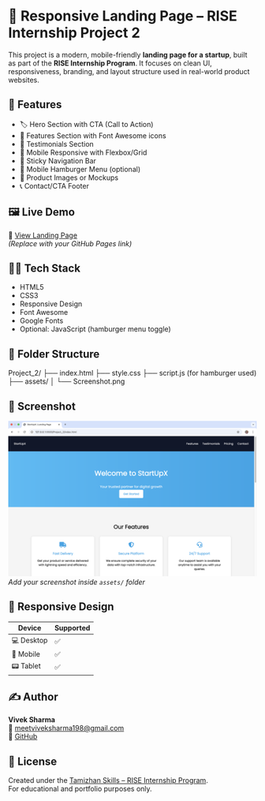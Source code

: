 # 🚀 Responsive Landing Page – RISE Internship Project 2

This project is a modern, mobile-friendly **landing page for a startup**, built as part of the **RISE Internship Program**. It focuses on clean UI, responsiveness, branding, and layout structure used in real-world product websites.

## 🌟 Features

- 🏷️ Hero Section with CTA (Call to Action)
- 📝 Features Section with Font Awesome icons
- 💬 Testimonials Section
- 📱 Mobile Responsive with Flexbox/Grid
- 🧭 Sticky Navigation Bar
- 🍔 Mobile Hamburger Menu (optional)
- 📸 Product Images or Mockups
- 📞 Contact/CTA Footer

## 🖼 Live Demo

🔗 [View Landing Page](https://vish202324.github.io/Tamizhan-Skills/Project_2/)  
_(Replace with your GitHub Pages link)_

## 🧑‍💻 Tech Stack

- HTML5
- CSS3
- Responsive Design
- Font Awesome
- Google Fonts
- Optional: JavaScript (hamburger menu toggle)

## 📁 Folder Structure

Project_2/
├── index.html
├── style.css
├── script.js (for hamburger used)
├── assets/
│ └── Screenshot.png

## 📸 Screenshot

![Landing Page Preview](assets/screenshot.png)  
_Add your screenshot inside `assets/` folder_

## 📲 Responsive Design

| Device     | Supported |
| ---------- | --------- |
| 💻 Desktop | ✅        |
| 📱 Mobile  | ✅        |
| 📟 Tablet  | ✅        |

## ✍️ Author

**Vivek Sharma**  
📧 meetviveksharma198@gmail.com  
🔗 [GitHub](https://github.com/vish202324)

## 📜 License

Created under the [Tamizhan Skills – RISE Internship Program](https://tamizhanskills.in/).  
For educational and portfolio purposes only.
